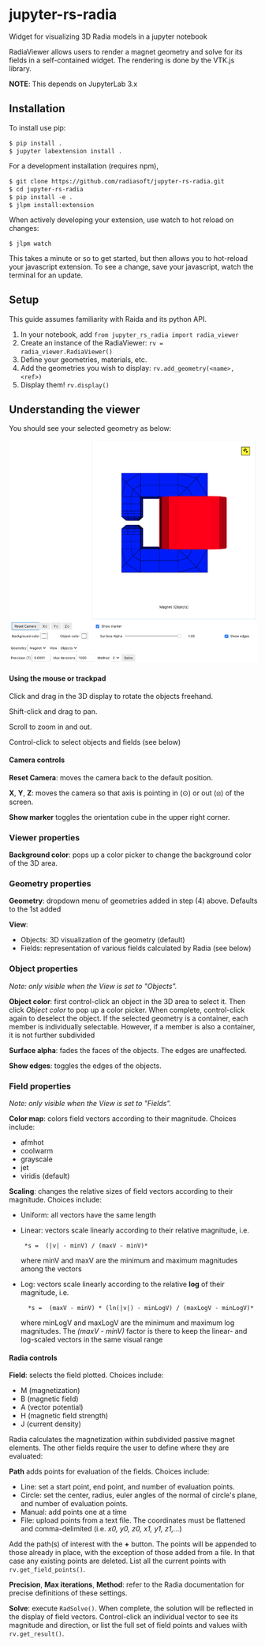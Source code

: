 jupyter-rs-radia
===============================

Widget for visualizing 3D Radia models in a jupyter notebook

RadiaViewer allows users to render a magnet geometry and solve for its fields in a self-contained widget. The rendering is done by the VTK.js library.

**NOTE**: This depends on JupyterLab 3.x

Installation
------------

To install use pip:

    $ pip install .
	$ jupyter labextension install .

For a development installation (requires npm),

    $ git clone https://github.com/radiasoft/jupyter-rs-radia.git
    $ cd jupyter-rs-radia
    $ pip install -e .
    $ jlpm install:extension

When actively developing your extension, use watch to hot reload on changes:

    $ jlpm watch

This takes a minute or so to get started, but then allows you to hot-reload your javascript extension.
To see a change, save your javascript, watch the terminal for an update.

Setup
------------
This guide assumes familiarity with Raida and its python API.

1. In your notebook, add `from jupyter_rs_radia import radia_viewer`
2. Create an instance of the RadiaViewer: `rv = radia_viewer.RadiaViewer()`
3. Define your geometries, materials, etc.
4. Add the geometries you wish to display: `rv.add_geometry(<name>, <ref>)`
5. Display them! `rv.display()`

Understanding the viewer
------------
You should see your selected geometry as below:

![Radia_Example05](https://github.com/radiasoft/jupyter-rs-radia/blob/master/examples/Radia_Example05.png)

#### Using the mouse or trackpad
Click and drag in the 3D display to rotate the objects freehand.

Shift-click and drag to pan.

Scroll to zoom in and out.

Control-click to select objects and fields (see below)

#### Camera controls
**Reset Camera**: moves the camera back to the default position.

**X**, **Y**, **Z**: moves the camera so that axis is pointing in (&#8857;) or out (&#10683;) of the screen.

**Show marker** toggles the orientation cube in the upper right corner.

### Viewer properties
**Background color**: pops up a color picker to change the background color of the 3D area.

### Geometry properties
**Geometry**: dropdown menu of geometries added in step (4) above.  Defaults to the 1st added

**View**:
* Objects: 3D visualization of the geometry (default)
* Fields: representation of various fields calculated by Radia (see below)

### Object properties
*Note: only visible when the View is set to "Objects".*

**Object color**: first control-click an object in the 3D area to select it.  Then click *Object color* to pop up a
color picker.  When complete, control-click again to deselect the object.  If the selected geometry is a container,
each member is individually selectable. However, if a member is also a container, it is not further subdivided


**Surface alpha**: fades the faces of the objects.  The edges are unaffected.

**Show edges**: toggles the edges of the objects.

### Field properties
*Note: only visible when the View is set to "Fields".*

**Color map**: colors field vectors according to their magnitude. Choices include:
* afmhot
* coolwarm
* grayscale
* jet
* viridis (default)

**Scaling**: changes the relative sizes of field vectors according to their magnitude.  Choices include:
* Uniform: all vectors have the same length
* Linear: vectors scale linearly according to their relative magnitude, i.e.

       *s =  (|v| - minV) / (maxV - minV)*

    where minV and maxV are the minimum and maximum magnitudes among the vectors

* Log: vectors scale linearly according to the relative **log** of their magnitude, i.e.

        *s =  (maxV - minV) * (ln(|v|) - minLogV) / (maxLogV - minLogV)*

    where minLogV and maxLogV are the minimum and maximum log magnitudes. The *(maxV - minV)* factor is there to keep
    the linear- and log-scaled vectors in the same visual range

#### Radia controls
**Field**: selects the field plotted. Choices include:
* M (magnetization)
* B (magnetic field)
* A (vector potential)
* H (magnetic field strength)
* J (current density)

Radia calculates the magnetization within subdivided passive magnet elements. The other fields require the
user to define where they are evaluated:

**Path** adds points for evaluation of the fields. Choices include:
* Line: set a start point, end point, and number of evaluation points.
* Circle: set the center, radius, euler angles of the normal of circle's plane, and number of evaluation points.
* Manual: add points one at a time
* File: upload points from a text file.  The coordinates must be flattened and comma-delimited
(i.e. *x0, y0, z0, x1, y1, z1,...*)

Add the path(s) of interest with the **+** button.  The points will be appended to those already in place, with the
exception of those added from a file.  In that case any existing points are deleted.  List all the current points
with `rv.get_field_points()`.

**Precision**, **Max iterations**, **Method**: refer to the Radia documentation for precise definitions of these
settings.

**Solve**: execute `RadSolve()`.  When complete, the solution will be reflected in the display of field vectors.
Control-click an individual vector to see its magnitude and direction, or list the full set of field points and
values wiith `rv.get_result()`.
